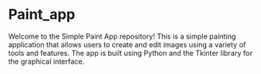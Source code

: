 # Paint_app
Welcome to the Simple Paint App repository! This is a simple painting application that allows users to create and edit images using a variety of tools and features. The app is built using Python and the Tkinter library for the graphical interface.
